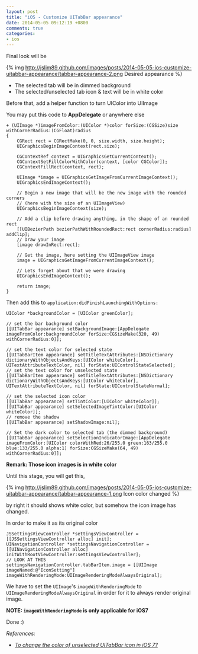 ```yaml
---
layout: post
title: "iOS - Customize UITabBar appearance"
date: 2014-05-05 09:12:19 +0800
comments: true
categories: 
- ios
---
```


Final look will be

{% img http://jslim89.github.com/images/posts/2014-05-05-ios-customize-uitabbar-appearance/tabbar-appearance-2.png Desired appearance %}

- The selected tab will be in dimmed background
- The selected/unselected tab icon & text will be in white color

Before that, add a helper function to turn UIColor into UIImage

You may put this code to **AppDelegate** or anywhere else
```obj-c
+ (UIImage *)imageFromColor:(UIColor *)color forSize:(CGSize)size withCornerRadius:(CGFloat)radius
{
    CGRect rect = CGRectMake(0, 0, size.width, size.height);
    UIGraphicsBeginImageContext(rect.size);
    
    CGContextRef context = UIGraphicsGetCurrentContext();
    CGContextSetFillColorWithColor(context, [color CGColor]);
    CGContextFillRect(context, rect);
    
    UIImage *image = UIGraphicsGetImageFromCurrentImageContext();
    UIGraphicsEndImageContext();
    
    // Begin a new image that will be the new image with the rounded corners
    // (here with the size of an UIImageView)
    UIGraphicsBeginImageContext(size);
    
    // Add a clip before drawing anything, in the shape of an rounded rect
    [[UIBezierPath bezierPathWithRoundedRect:rect cornerRadius:radius] addClip];
    // Draw your image
    [image drawInRect:rect];
    
    // Get the image, here setting the UIImageView image
    image = UIGraphicsGetImageFromCurrentImageContext();
    
    // Lets forget about that we were drawing
    UIGraphicsEndImageContext();
    
    return image;
}
```

Then add this to `application:didFinishLaunchingWithOptions:`

```obj-c
UIColor *backgroundColor = [UIColor greenColor];

// set the bar background color
[[UITabBar appearance] setBackgroundImage:[AppDelegate imageFromColor:backgroundColor forSize:CGSizeMake(320, 49) withCornerRadius:0]];

// set the text color for selected state
[[UITabBarItem appearance] setTitleTextAttributes:[NSDictionary dictionaryWithObjectsAndKeys:[UIColor whiteColor], UITextAttributeTextColor, nil] forState:UIControlStateSelected];
// set the text color for unselected state
[[UITabBarItem appearance] setTitleTextAttributes:[NSDictionary dictionaryWithObjectsAndKeys:[UIColor whiteColor], UITextAttributeTextColor, nil] forState:UIControlStateNormal];

// set the selected icon color
[[UITabBar appearance] setTintColor:[UIColor whiteColor]];
[[UITabBar appearance] setSelectedImageTintColor:[UIColor whiteColor]];
// remove the shadow
[[UITabBar appearance] setShadowImage:nil];

// Set the dark color to selected tab (the dimmed background)
[[UITabBar appearance] setSelectionIndicatorImage:[AppDelegate imageFromColor:[UIColor colorWithRed:26/255.0 green:163/255.0 blue:133/255.0 alpha:1] forSize:CGSizeMake(64, 49) withCornerRadius:0]];
```

**Remark: Those icon images is in white color**

Until this stage, you will get this,

{% img http://jslim89.github.com/images/posts/2014-05-05-ios-customize-uitabbar-appearance/tabbar-appearance-1.png Icon color changed %}

by right it should shows white color, but somehow the icon image has changed.

In order to make it as its original color

```obj-c
JSSettingsViewController *settingsViewController = [[JSSettingsViewController alloc] init];
UINavigationController *settingsNavigationController = [[UINavigationController alloc] initWithRootViewController:settingsViewController];
// LOOK AT THIS
settingsNavigationController.tabBarItem.image = [[UIImage imageNamed:@"IconSetting"] imageWithRenderingMode:UIImageRenderingModeAlwaysOriginal];
```

We have to set the `UIImage`'s `imageWithRenderingMode` to `UIImageRenderingModeAlwaysOriginal` in order for it to always render original image.

**NOTE: `imageWithRenderingMode` is only applicable for iOS7**

Done :)

_References:_

* _[To change the color of unselected UITabBar icon in iOS 7?](https://stackoverflow.com/questions/21596515/to-change-the-color-of-unselected-uitabbar-icon-in-ios-7/21597313#21597313)_
